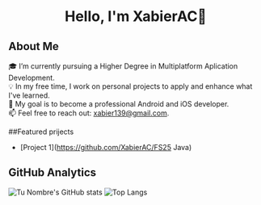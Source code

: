 <div align="center">
<h1 align="center">Hello, I'm XabierAC👋</h1>
</div>

## About Me

🎓 I’m currently pursuing a Higher Degree in Multiplatform Aplication Development.  
💡 In my free time, I work on personal projects to apply and enhance what I've learned.  
🚀 My goal is to become a professional Android and iOS developer.  
📫 Feel free to reach out: xabier139@gmail.com.

##Featured prijects
- [Project 1](https://github.com/XabierAC/FS25 Java)


## GitHub Analytics
![Tu Nombre's GitHub stats](https://github-readme-stats.vercel.app/api?username=XabierAC&show_icons=true&theme=dark)
![Top Langs](https://github-readme-stats.vercel.app/api/top-langs/?username=XabierAC&layout=compact&theme=dark)


<!--
**XabierAC/XabierAC** is a ✨ _special_ ✨ repository because its `README.md` (this file) appears on your GitHub profile.

Here are some ideas to get you started:

- 🔭 I’m currently working on ...
- 🌱 I’m currently learning ...
- 👯 I’m looking to collaborate on ...
- 🤔 I’m looking for help with ...
- 💬 Ask me about ...
- 📫 How to reach me: ...
- 😄 Pronouns: ...
- ⚡ Fun fact: ...
-->
